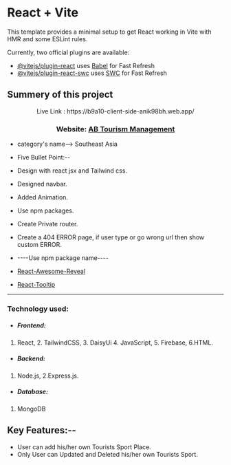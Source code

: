 # React + Vite

This template provides a minimal setup to get React working in Vite with HMR and some ESLint rules.

Currently, two official plugins are available:

- [@vitejs/plugin-react](https://github.com/vitejs/vite-plugin-react/blob/main/packages/plugin-react/README.md) uses [Babel](https://babeljs.io/) for Fast Refresh
- [@vitejs/plugin-react-swc](https://github.com/vitejs/vite-plugin-react-swc) uses [SWC](https://swc.rs/) for Fast Refresh






## Summery of this project

<p align="center">Live Link : https://b9a10-client-side-anik98bh.web.app/ <p/>
  <h3 align="center">Website: <a href="https://b9a10-client-side-anik98bh.web.app/">AB Tourism Management</a></h3>




  * category's name-->  Southeast Asia



  
  - Five Bullet Point:--

  * Design with react jsx and Tailwind css.
  * Designed navbar.
  * Added Animation.
  * Use npm packages.
  * Create Private router.
  * Create a 404 ERROR page, if user type or go wrong url then show custom ERROR.

  * ----Use npm package name----
  * <a href="https://www.npmjs.com/package/react-awesome-reveal">React-Awesome-Reveal</a>
  * <a href="https://react-tooltip.com/">React-Tooltip</a>

  <hr />

  ### Technology used:
* ##### Frontend:
 1. React, 2. TailwindCSS, 3. DaisyUi 4. JavaScript, 5. Firebase, 6.HTML.
* ##### Backend:
 1. Node.js, 2.Express.js.
* ##### Database:
 1. MongoDB

 ## Key Features:--
* User can add his/her own Tourists Sport Place.
* Only User can Updated and Deleted his/her own Tourists Sport.
